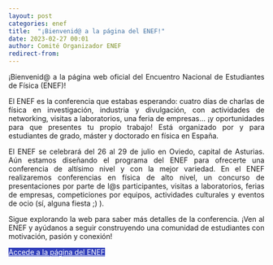 ```yaml
---
layout: post
categories: enef
title:  "¡Bienvenid@ a la página del ENEF!"
date: 2023-02-27 00:01
author: Comité Organizador ENEF
redirect-from:
---
```


<p style="text-align: justify;">¡Bienvenid@ a la página web oficial del Encuentro Nacional de Estudiantes de Física (ENEF)!</p>

<p style="text-align: justify;">El ENEF es la conferencia que estabas esperando: cuatro días de charlas de física en investigación, industria y divulgación, con actividades de networking, visitas a laboratorios, una feria de empresas… ¡y oportunidades para que presentes tu propio trabajo! 
Está organizado por y para estudiantes de grado, máster y doctorado en física en España.</p>

<p style="text-align: justify;">El ENEF se celebrará del 26 al 29 de julio en Oviedo, capital de Asturias. Aún estamos diseñando el programa del ENEF para ofrecerte una conferencia de altísimo nivel y con la mejor variedad. En el ENEF realizaremos conferencias en física de alto nivel, un concurso de presentaciones por parte de l@s participantes, visitas a laboratorios, ferias de empresas, competiciones por equipos, actividades culturales y eventos de ocio (sí, alguna fiesta ;) ).</p>

<p style="text-align: justify;">Sigue explorando la web para saber más detalles de la conferencia. 
¡Ven al ENEF y ayúdanos a seguir construyendo una comunidad de estudiantes con motivación, pasión y conexión!</p>

<div class="row center">
  <a href="{{ site.url }}/ENEF2023" id="about-button" class="btn-large waves-effect waves-light" style="color:#FFFFFF;background-color:#313FBB">Accede a la página del ENEF</a>
</div>

